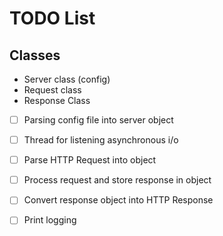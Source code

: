 # TODO List

## Classes
-	Server class (config)
-	Request class
-	Response Class

- [ ] Parsing config file into server object
- [ ] Thread for listening asynchronous i/o
- [ ] Parse HTTP Request into object
- [ ] Process request and store response in object
- [ ] Convert response object into HTTP Response
- [ ] Print logging



